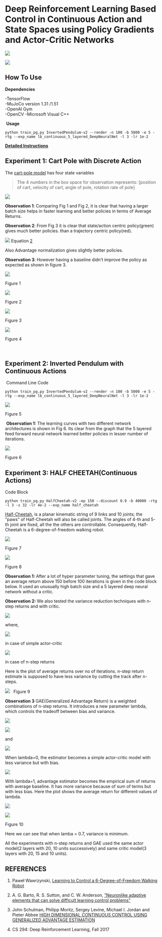 Deep Reinforcement Learning Based Control in Continuous Action and State Spaces using Policy Gradients and Actor-Critic Networks
================================

![](Images/reinforce.png)

![](Images/actor_critic.png)

## How To Use

**Dependencies**

-TensorFlow   
-MuJoCo version 1.31 /1.51  
-OpenAI Gym  
-OpenCV
-Microsoft Visual C++ 

 **Usage**

```
python train_pg.py InvertedPendulum-v2 --render -n 100 -b 5000 -e 5 -rtg --exp_name lb_continuous_5_layered_DeepNeuralNet -l 3 -lr 1e-2
```

**[Detailed Instructions](http://rail.eecs.berkeley.edu/deeprlcourse-fa17/f17docs/hw2_final.pdf)**



## Experiment 1: Cart Pole with Discrete Action 

The [cart-pole model](http://www.derongliu.org/adp/adp-cdrom/Barto1983.pdf) has four state variables
> The 4 numbers in the box space for observation represents: [position of cart, velocity of cart, angle of pole, rotation rate of pole]

![](Images/math1.png)


**Observation 1**: Comparing Fig 1 and Fig 2, it is clear that having a larger
    batch size helps in faster learning and better policies in terms of Average
    Returns.

**Observation 2**: From Fig 3 it is clear that state/action centric policy(green) gives much better policies. than a trajectory centric policy(red).

![](Images/equation2.gif)
Equation [2](https://docs.google.com/document/d/1Iw_TUijQ-C6F0M3mWWco8_rDiuEblKvtr8mCB3ITLas/edit#bookmark=id.ykbyvnen9iwg)

Also Advantage normalization gives slightly better policies.

**Observation 3**: However having a baseline didn’t improve the policy as expected as shown in figure 3.

![](Images/graph_small_batch.png)

Figure 1

![](Images/graph_large_batch.png)

Figure 2

![](Images/large_optimal.png)

Figure 3

![](Images/with-without-critic.png)

Figure 4

 
## Experiment 2: Inverted Pendulum with Continuous Actions

 Command Line Code
```
python train_pg.py InvertedPendulum-v2 --render -n 100 -b 5000 -e 5 -rtg --exp_name lb_continuous_5_layered_DeepNeuralNet -l 3 -lr 1e-2
```

![](Images/pendulum_continuous.PNG)

Figure 5

 **Observation 1:** The learning curves with two different network architectures
    is shown in Fig 6. Its clear from the graph that the 5 layered feed forward
    neural network learned better policies in lesser number of iterations.

![](Images/inverted.png)

Figure 6


## Experiment 3: HALF CHEETAH(Continuous Actions)

Code Block

```
python train_pg.py HalfCheetah-v2 -ep 150 --discount 0.9 -b 40000 -rtg -l 3 -s 32 -lr 4e-2 --exp_name half_cheetah
```

[Half-Cheetah](http://prac.elka.pw.edu.pl//~pwawrzyn/pub-s/0601_SLEAC.pdf), is a planar kinematic string of 9 links and 10 joints; the
“paws” of Half-Cheetah will also be called joints. The angles of 4-th and 5-th
joint are fixed, all the the others are controllable. Consequently, Half-Cheetah
is a 6-degree-of-freedom walking robot.

![](Images/half-ch.PNG)

Figure 7

![](Images/half-cheetah.png)

Figure 8


**Observation 1:** After a lot of hyper parameter tuning, the settings that gave
an average return above 150 before 100 iterations is given in the code block
below. It used an unusually high batch size and a 5 layered deep neural network
without a critic.

**Observation 2:** We also tested the variance reduction techniques with n-step returns and with critic.

![](http://latex.codecogs.com/svg.latex?\nabla_{\theta}J(\theta)%3D\sum_{i%3D1}^{N}\sum_{t%3D1}^{T}\nabla_{\theta}\log\pi_{\theta}(a_{it}/s_{it})%20A(s_{it}%2Ca_{it}))

where,

![](http://latex.codecogs.com/svg.latex?A(s_{t}%2Ca_{t})%3Dr(s_t%2Ca_t)%2B\gamma.V^{\pi}_{\phi}(s_{t%2B1})-V^{\pi}_{\phi}(s_t))

in case of simple actor-critic

![](http://latex.codecogs.com/svg.latex?A^{\pi}_{n}(s_t%2Ca_t)%3D\sum_{t%27%3Dt}^{t%2Bn}\gamma^{t%27-t}r(s_{t%27}%2Ca_{t%27})+\gamma^{n}V^{\pi}_{\phi}(s_{t%27%2Bn})-V^{\pi}_{\phi}(s_{t%27})) 

in case of n-step returns

Here is the plot of average returns over no of iterations. n-step return estimate is supposed to have less variance by cutting the track after n-steps.

![](Images/critic_vs_nocritic.png)
 
Figure 9

**Observation 3** GAE(Generalized Advantage Return) is a weighted combinations of n-step returns.
It introduces a new parameter lambda, which controls the tradeoff between bias and variance. 

![](http://latex.codecogs.com/svg.latex?A^{\pi}_{GAE}(s_t%2Ca_t)%3D\sum_{n%3D1}^{\infty}w_nA^{\pi}_{n}(s_t%2Ca_t))

![](http://latex.codecogs.com/svg.latex?A^{\pi}_{GAE}(s_t%2Ca_t)%3D\sum_{t%27%3Dt}^{\infty}(\gamma\lambda)^{t%27-t}\delta_{t%27})

and

![](http://latex.codecogs.com/svg.latex?\delta_{t}%3Dr(s_t%2Ca_t)+\gamma%20V^{\pi}_{\phi}(s_{t%2B1})-V^{\pi}_{\phi}(s_t))

When lambda=0, the estimator becomes a simple actor-critic model with less variance but with bias.

![](http://latex.codecogs.com/svg.latex?A^{\pi}_{GAE}(s_t%2Ca_t)%3D\delta_{t}%3Dr(s_t%2Ca_t)+\gamma%20V^{\pi}_{\phi}(s_{t%2B1})-V^{\pi}_{\phi}(s_t))

With lambda=1, advantage estimator becomes the empirical sum of returns with average baseline. It has more variance because
of sum of terms but with less bias. Here the plot shows the average return for different values of lambda.

![](http://latex.codecogs.com/svg.latex?A^{\pi}_{GAE}(s_t%2Ca_t)%3D\sum_{t%27%3Dt}^{\infty}(\gamma)^{t%27-t}\delta_{t%27}%20-%20V^{\pi}_{\phi}(s_t))


![](Images/GAE.png)

Figure 10

Here we can see that when lamba = 0.7, variance is minimum.

All the experiments with n-step returns and GAE used the same actor model(2 layers with 20, 10 units successively)
and same critic model(3 layers with 20, 15 and 10 units).


## REFERENCES


1. Paweł Wawrzynski, [Learning to Control a 6-Degree-of-Freedom Walking Robot](http://prac.elka.pw.edu.pl//~pwawrzyn/pub-s/0601_SLEAC.pdf) 

2. A. G. Barto, R. S. Sutton, and C. W. Anderson, [“Neuronlike adaptive elements
that can solve difficult learning control problems”](
http://www.derongliu.org/adp/adp-cdrom/Barto1983.pdf)

3. John Schulman, Philipp Moritz, Sergey Levine, Michael I. Jordan and Pieter Abbee [HIGH DIMENSIONAL CONTINUOUS CONTROL USING GENERALIZED ADVANTAGE ESTIMATION](https://arxiv.org/pdf/1506.02438.pdf)

3. CS 294: Deep Reinforcement Learning, Fall 2017

 

 
